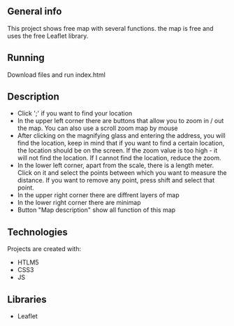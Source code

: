 ## General info

This project shows free map with several functions.
the map is free and uses the free Leaflet library.


## Running

Download files and run index.html

## Description

* Click ';' if you want to find your location
* In the upper left corner there are buttons that allow you to zoom in / out the map.
You can also use a scroll zoom map by mouse
* After clicking on the magnifying glass and entering the address, you will find the location,
keep in mind that if you want to find a certain location, the location should be on the screen. If the zoom value is too high - it will not find the location. If I cannot find the location, reduce the zoom.
* In the lower left corner, apart from the scale, there is a length meter.
Click on it and select the points between which you want to measure the distance.
If you want to remove any point, press shift and select that point.
* In the upper right corner there are diffrent layers of map
* In the lower right corner there are minimap
* Button "Map description" show all function of this map

## Technologies
Projects are created with:
* HTLM5
* CSS3
* JS

## Libraries
* Leaflet